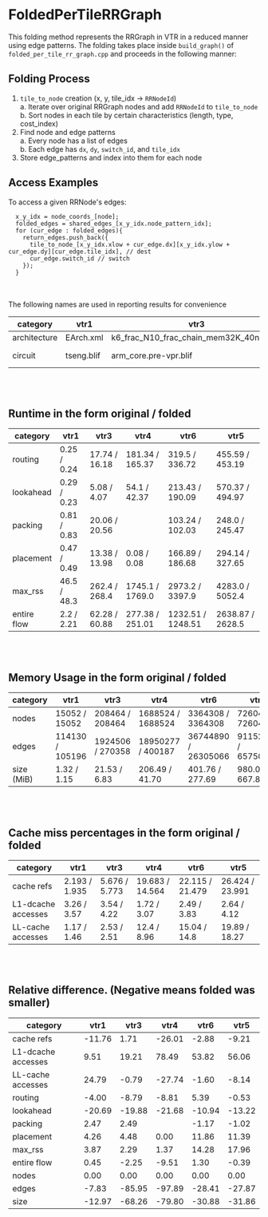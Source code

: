 # FoldedPerTileRRGraph 
This folding method represents the RRGraph in VTR in a reduced manner using edge patterns. The folding takes place inside `build_graph()` of `folded_per_tile_rr_graph.cpp` and proceeds in the following manner:
## Folding Process
1. `tile_to_node` creation (x, y, tile_idx -> `RRNodeId`)  
    a. Iterate over original RRGraph nodes and add `RRNodeId` to `tile_to_node`  
    b. Sort nodes in each tile by certain characteristics (length, type, cost_index)
2. Find node and edge patterns  
    a. Every node has a list of edges  
    b. Each edge has `dx`, `dy`, `switch_id`, and `tile_idx`
3. Store edge_patterns and index into them for each node

## Access Examples

To access a given RRNode's edges:      
      
      x_y_idx = node_coords_[node];
      folded_edges = shared_edges_[x_y_idx.node_pattern_idx];
      for (cur_edge : folded_edges){
        return_edges.push_back({
          tile_to_node_[x_y_idx.xlow + cur_edge.dx][x_y_idx.ylow + cur_edge.dy][cur_edge.tile_idx], // dest
          cur_edge.switch_id // switch
        });
      }

<br/><br/>
The following names are used in reporting results for convenience

| category |vtr1|vtr3|vtr4|vtr6|vtr5|
|---|---|---|---|---|---|
| architecture         |EArch.xml|k6_frac_N10_frac_chain_mem32K_40nm.xml|k6_frac_N10_frac_chain_mem32K_40nm.xml|stratixiv_arch.timing.xml|stratixiv_arch.timing.xml|
| circuit |tseng.blif|arm_core.pre-vpr.blif| LU32PEEng.pre-vpr.blif|cholesky_mc_stratixiv_arch_timing.pre-vpr.blif|des90_stratixiv_arch_timing.pre-vpr.blif|


<br/><br/>
## Runtime in the form original / folded
| category |vtr1|vtr3|vtr4|vtr6|vtr5|
|---|---|---|---|---|---|
| routing            | 0.25 / 0.24| 17.74 / 16.18| 181.34 / 165.37| 319.5 / 336.72| 455.59 / 453.19|
| lookahead          | 0.29 / 0.23| 5.08 / 4.07| 54.1 / 42.37| 213.43 / 190.09| 570.37 / 494.97|
| packing            | 0.81 / 0.83| 20.06 / 20.56|        | 103.24 / 102.03| 248.0 / 245.47|
| placement          | 0.47 / 0.49| 13.38 / 13.98| 0.08 / 0.08| 166.89 / 186.68| 294.14 / 327.65|
| max_rss            | 46.5 / 48.3| 262.4 / 268.4| 1745.1 / 1769.0| 2973.2 / 3397.9| 4283.0 / 5052.4|
| entire flow        | 2.2 / 2.21| 62.28 / 60.88| 277.38 / 251.01| 1232.51 / 1248.51| 2638.87 / 2628.5|
<br/><br/>
## Memory Usage in the form original / folded
| category |vtr1|vtr3|vtr4|vtr6|vtr5|
|---|---|---|---|---|---|
| nodes              | 15052 / 15052| 208464 / 208464| 1688524 / 1688524| 3364308 / 3364308| 7260478 / 7260478|
| edges              | 114130 / 105196| 1924506 / 270358| 18950277 / 400187| 36744890 / 26305066| 91152197 / 65750765|
| size (MiB)               | 1.32 / 1.15| 21.53 / 6.83| 206.49 / 41.70| 401.76 / 277.69| 980.08 / 667.82|



<br/><br/>
## Cache miss percentages in the form original / folded
| category |vtr1|vtr3|vtr4|vtr6|vtr5|
|---|---|---|---|---|---|
| cache refs         | 2.193 / 1.935| 5.676 / 5.773| 19.683 / 14.564| 22.115 / 21.479| 26.424 / 23.991|
| L1-dcache accesses | 3.26 / 3.57| 3.54 / 4.22| 1.72 / 3.07| 2.49 / 3.83| 2.64 / 4.12|
| LL-cache accesses  | 1.17 / 1.46| 2.53 / 2.51| 12.4 / 8.96| 15.04 / 14.8| 19.89 / 18.27|


<br/><br/>
## Relative difference. (Negative means folded was smaller)
| category |vtr1|vtr3|vtr4|vtr6|vtr5|
|---|---|---|---|---|---|
| cache refs         | -11.76 | 1.71   | -26.01 | -2.88  | -9.21  |
| L1-dcache accesses | 9.51   | 19.21  | 78.49  | 53.82  | 56.06  |
| LL-cache accesses  | 24.79  | -0.79  | -27.74 | -1.60  | -8.14  |
| routing            | -4.00  | -8.79  | -8.81  | 5.39   | -0.53  |
| lookahead          | -20.69 | -19.88 | -21.68 | -10.94 | -13.22 |
| packing            | 2.47   | 2.49   |        | -1.17  | -1.02  |
| placement          | 4.26   | 4.48   | 0.00   | 11.86  | 11.39  |
| max_rss            | 3.87   | 2.29   | 1.37   | 14.28  | 17.96  |
| entire flow        | 0.45   | -2.25  | -9.51  | 1.30   | -0.39  |
| nodes              | 0.00   | 0.00   | 0.00   | 0.00   | 0.00   |
| edges              | -7.83  | -85.95 | -97.89 | -28.41 | -27.87 |
| size               | -12.97 | -68.26 | -79.80 | -30.88 | -31.86 |





